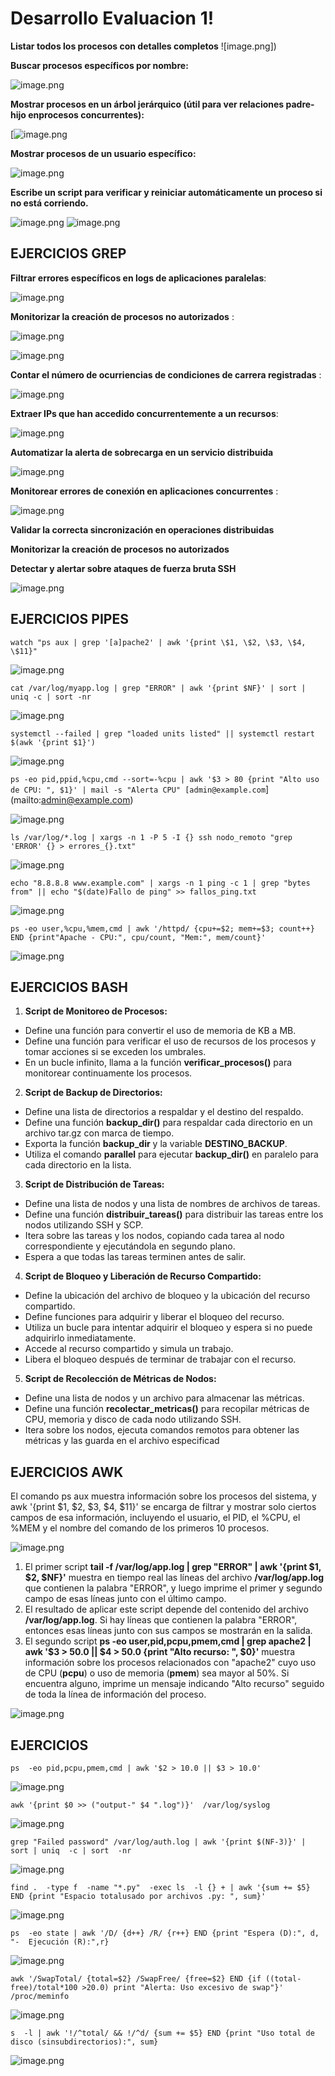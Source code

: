 
# Desarrollo Evaluacion 1!

 **Listar todos los procesos con detalles completos**
 ![image.png])

**Buscar procesos específicos por nombre:**

![image.png](https://i.postimg.cc/bvhSY00f/image.png)


**Mostrar procesos en un árbol jerárquico (útil para ver relaciones padre-hijo enprocesos concurrentes):**

[![image.png](https://i.postimg.cc/VN91qpS5/image.png)


**Mostrar procesos de un usuario específico:**

![image.png](https://i.postimg.cc/8PnnY484/image.png)


**Escribe un script para verificar y reiniciar automáticamente un proceso si no está corriendo.**


![image.png](https://i.postimg.cc/Sj0YXH2V/image.png)
![image.png](https://i.postimg.cc/BvtFV50T/image.png)



## EJERCICIOS GREP

**Filtrar  errores  específicos en  logs de  aplicaciones  paralelas**:

![image.png](https://i.postimg.cc/BQxRjDRB/image.png)

**Monitorizar la creación de procesos no autorizados** :

![image.png](https://i.postimg.cc/K85zD13n/image.png)

![image.png](https://i.postimg.cc/768WPZXW/image.png)


**Contar el  número de  ocurriencias de  condiciones de  carrera  registradas** :

![image.png](https://i.postimg.cc/gk8qdH1m/image.png)


**Extraer IPs que han accedido  concurrentemente a un recursos**:

![image.png](https://i.postimg.cc/Dz8RxNY7/image.png)


**Automatizar la alerta de sobrecarga en un servicio distribuida**

![image.png](https://i.postimg.cc/Wb0ZkbNv/image.png)


**Monitorear errores de conexión en aplicaciones concurrentes** :

![image.png](https://i.postimg.cc/QdLq2ytX/image.png)


**Validar la correcta sincronización en operaciones distribuidas**

**Monitorizar la creación de procesos no autorizados**

**Detectar y alertar sobre ataques de fuerza bruta SSH**

![image.png](https://i.postimg.cc/wBMkKyJp/image.png)



## EJERCICIOS PIPES

`watch "ps aux | grep '[a]pache2' | awk '{print \$1, \$2, \$3, \$4, \$11}"`


![image.png](https://i.postimg.cc/nVWK7c6R/image.png)

`cat /var/log/myapp.log | grep "ERROR" | awk '{print $NF}' | sort | uniq -c | sort -nr`


![image.png](https://i.postimg.cc/MKN8hRg7/image.png)

`systemctl --failed | grep "loaded units listed" || systemctl restart $(awk '{print $1}')`


![image.png](https://i.postimg.cc/9FbrHxC6/image.png)


`ps -eo pid,ppid,%cpu,cmd --sort=-%cpu | awk '$3 > 80 {print "Alto uso de CPU: ", $1}' | mail -s "Alerta CPU" [admin@example.com`](mailto:admin@example.com)


![image.png](https://i.postimg.cc/QdV54L14/image.png)

`ls /var/log/*.log | xargs -n 1 -P 5 -I {} ssh nodo_remoto "grep 'ERROR' {} > errores_{}.txt"`


![image.png](https://i.postimg.cc/Hx7jXdG5/image.png)


`echo "8.8.8.8 www.example.com" | xargs -n 1 ping -c 1 | grep "bytes from" || echo "$(date)Fallo de ping" >> fallos_ping.txt`


![image.png](https://i.postimg.cc/yNsjJvkX/image.png)


`ps -eo user,%cpu,%mem,cmd | awk '/httpd/ {cpu+=$2; mem+=$3; count++} END {print"Apache - CPU:", cpu/count, "Mem:", mem/count}'`


![image.png](https://i.postimg.cc/02ZXYg1X/image.png)



## EJERCICIOS BASH


1.  **Script de Monitoreo de Procesos:**
-   Define una función para convertir el uso de memoria de KB a MB.
-   Define una función para verificar el uso de recursos de los procesos y tomar acciones si se exceden los umbrales.
-   En un bucle infinito, llama a la función **verificar_procesos()** para monitorear continuamente los procesos.

2.  **Script de Backup de Directorios:**

-   Define una lista de directorios a respaldar y el destino del respaldo.
-   Define una función **backup_dir()** para respaldar cada directorio en un archivo tar.gz con marca de tiempo.
-   Exporta la función **backup_dir** y la variable **DESTINO_BACKUP**.
-   Utiliza el comando **parallel** para ejecutar **backup_dir()** en paralelo para cada directorio en la lista.

3.  **Script de Distribución de Tareas:**

-   Define una lista de nodos y una lista de nombres de archivos de tareas.
-   Define una función **distribuir_tareas()** para distribuir las tareas entre los nodos utilizando SSH y SCP.
-   Itera sobre las tareas y los nodos, copiando cada tarea al nodo correspondiente y ejecutándola en segundo plano.
-   Espera a que todas las tareas terminen antes de salir.

4.  **Script de Bloqueo y Liberación de Recurso Compartido:**

-   Define la ubicación del archivo de bloqueo y la ubicación del recurso compartido.
-   Define funciones para adquirir y liberar el bloqueo del recurso.
-   Utiliza un bucle para intentar adquirir el bloqueo y espera si no puede adquirirlo inmediatamente.
-   Accede al recurso compartido y simula un trabajo.
-   Libera el bloqueo después de terminar de trabajar con el recurso.

5.  **Script de Recolección de Métricas de Nodos:**

-   Define una lista de nodos y un archivo para almacenar las métricas.
-   Define una función **recolectar_metricas()** para recopilar métricas de CPU, memoria y disco de cada nodo utilizando SSH.
-   Itera sobre los nodos, ejecuta comandos remotos para obtener las métricas y las guarda en el archivo especificad

## EJERCICIOS AWK


El comando ps aux muestra información sobre los procesos del sistema, y awk '{print $1, $2, $3, $4, $11}' se encarga de filtrar y mostrar solo ciertos campos de esa información, incluyendo el usuario, el PID, el %CPU, el %MEM y el nombre del comando de los primeros 10 procesos.

![image.png](https://i.postimg.cc/RZGwN9fG/image.png)


1.  El primer script **tail -f /var/log/app.log | grep "ERROR" | awk '{print $1, $2, $NF}'** muestra en tiempo real las líneas del archivo **/var/log/app.log** que contienen la palabra "ERROR", y luego imprime el primer y segundo campo de esas líneas junto con el último campo.
2.  El resultado de aplicar este script depende del contenido del archivo **/var/log/app.log**. Si hay líneas que contienen la palabra "ERROR", entonces esas líneas junto con sus campos se mostrarán en la salida.
3.  El segundo script **ps -eo user,pid,pcpu,pmem,cmd | grep apache2 | awk '$3 > 50.0 || $4 > 50.0 {print "Alto recurso: ", $0}'** muestra información sobre los procesos relacionados con "apache2" cuyo uso de CPU (**pcpu**) o uso de memoria (**pmem**) sea mayor al 50%. Si encuentra alguno, imprime un mensaje indicando "Alto recurso" seguido de toda la línea de información del proceso.

![image.png](https://i.postimg.cc/vT3G5PzR/image.png)



## EJERCICIOS

`ps  -eo pid,pcpu,pmem,cmd | awk '$2 > 10.0 || $3 > 10.0'`


![image.png](https://i.postimg.cc/gJLMVrHG/image.png)


`awk '{print $0 >> ("output-" $4 ".log")}'  /var/log/syslog`


![image.png](https://i.postimg.cc/pT92KQSy/image.png)


`grep "Failed password" /var/log/auth.log | awk '{print $(NF-3)}' | sort | uniq  -c | sort  -nr`


![image.png](https://i.postimg.cc/rw3MGnBW/image.png)


`find .  -type f  -name "*.py"  -exec ls  -l {} + | awk '{sum += $5} END {print "Espacio totalusado por archivos .py: ", sum}'`


![image.png](https://i.postimg.cc/02KtMV0h/image.png)


`ps  -eo state | awk '/D/ {d++} /R/ {r++} END {print "Espera (D):", d, "-  Ejecución (R):",r}`


![image.png](https://i.postimg.cc/65Q8YPm1/image.png)



`awk '/SwapTotal/ {total=$2} /SwapFree/ {free=$2} END {if ((total-free)/total*100 >20.0) print "Alerta: Uso excesivo de swap"}' /proc/meminfo`


![image.png](https://i.postimg.cc/FzywSGjy/image.png)



`s  -l | awk '!/^total/ && !/^d/ {sum += $5} END {print "Uso total de disco (sinsubdirectorios):", sum}`


![image.png](https://i.postimg.cc/FzywSGjy/image.png)
